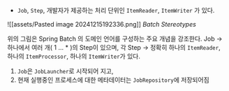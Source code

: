 - `Job`, `Step`, 개발자가 제공하는 처리 단위인 `ItemReader`, `ItemWriter` 가 있다. 

![[assets/Pasted image 20241215192336.png]]
_Batch Stereotypes_

위의 그림은 Spring Batch 의 도메인 언어를 구성하는 주요 개념을 강조한다. 
Job -> 하나에서 여러 개( 1 ... * )의 Step이 있으며, 
각 Step ->  정확히 하나의 `ItemReader`, 하나의 `ItemProcessor`, 하나의 `ItemWriter`가 있다.

1. `Job`은 `JobLauncher`로 시작되어 지고, 
2. 현재 실행중인 프로세스에 대한 메타데이터는 `JobRepository`에 저장되어짐
